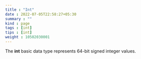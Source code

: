 ```yaml
---
title : "Int"
date : 2022-07-05T22:58:27+05:30
summary : ""
kind : page 
tags : [int]
tips : [int]
weight : 10502030001
---
```


The **int** basic data type represents 64-bit signed integer values.

<!--more-->
